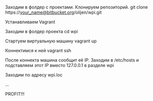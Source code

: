 Заходим в фолдер с проектами. Клонируем репозиторий.
git clone https://your_name@bitbucket.org/olijen/wpi.git

Устанавливаем Vagrant

Заходим в фолдер проекта
cd wpi

Стартуем виртуальную машину
vagrant up

Коннектимся к ней
vagrant ssh

После коннекта машина сообщит её IP. 
Заходим в /etc/hosts и подставляем этот IP вместо 127.0.0.1 в разделе wpi

Заходим по адресу wpi.loc

...

PROFIT!!!